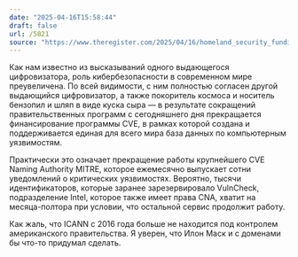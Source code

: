 ```yaml
---
date: "2025-04-16T15:58:44"
draft: false
url: /5821
source: "https://www.theregister.com/2025/04/16/homeland_security_funding_for_cve/"
---
```


Как нам известно из высказываний одного выдающегося цифровизатора, роль кибербезопасности в современном мире преувеличена. По всей видимости, с ним полностью согласен другой выдающийся цифровизатор, а также покоритель космоса и носитель бензопил и шляп в виде куска сыра — в результате сокращений правительственных программ с сегодняшнего дня прекращается финансирование программы CVE, в рамках которой создана и поддерживается единая для всего мира база данных по компьютерным уязвимостям.

Практически это означает прекращение работы крупнейшего CVE Naming Authority MITRE, которое ежемесячно выпускает сотни уведомлений о критических уязвимостях. Вероятно, тысячи идентификаторов, которые заранее зарезервировало VulnCheck, подразделение Intel, которое также имеет права CNA, хватит на месяца-полтора при условии, что остальной сервис продолжит работу. 

Как жаль, что ICANN с 2016 года больше не находится под контролем американского правительства. Я уверен, что Илон Маск и с доменами бы что-то придумал сделать.